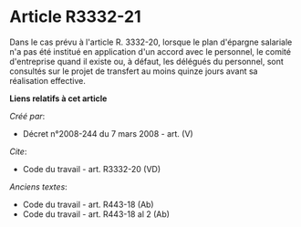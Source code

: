 # Article R3332-21

Dans le cas prévu à l'article R. 3332-20, lorsque le plan d'épargne salariale n'a pas été institué en application d'un accord
avec le personnel, le comité d'entreprise quand il existe ou, à défaut, les délégués du personnel, sont consultés sur le
projet de transfert au moins quinze jours avant sa réalisation effective.

**Liens relatifs à cet article**

_Créé par_:

  - Décret n°2008-244 du 7 mars 2008 - art. (V)

_Cite_:

  - Code du travail - art. R3332-20 (VD)

_Anciens textes_:

  - Code du travail - art. R443-18 (Ab)
  - Code du travail - art. R443-18 al 2 (Ab)
